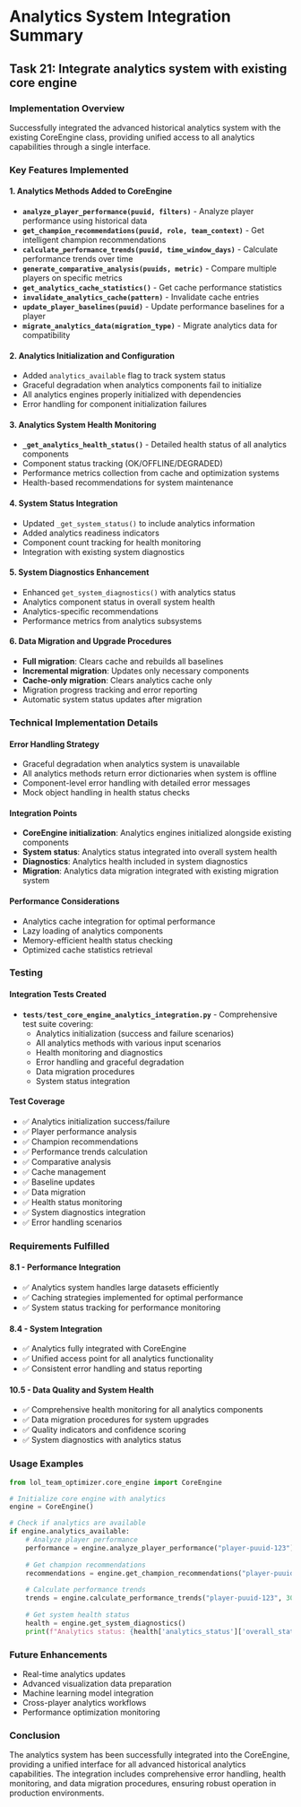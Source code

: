 # Analytics System Integration Summary

## Task 21: Integrate analytics system with existing core engine

### Implementation Overview

Successfully integrated the advanced historical analytics system with the existing CoreEngine class, providing unified access to all analytics capabilities through a single interface.

### Key Features Implemented

#### 1. Analytics Methods Added to CoreEngine

- **`analyze_player_performance(puuid, filters)`** - Analyze player performance using historical data
- **`get_champion_recommendations(puuid, role, team_context)`** - Get intelligent champion recommendations
- **`calculate_performance_trends(puuid, time_window_days)`** - Calculate performance trends over time
- **`generate_comparative_analysis(puuids, metric)`** - Compare multiple players on specific metrics
- **`get_analytics_cache_statistics()`** - Get cache performance statistics
- **`invalidate_analytics_cache(pattern)`** - Invalidate cache entries
- **`update_player_baselines(puuid)`** - Update performance baselines for a player
- **`migrate_analytics_data(migration_type)`** - Migrate analytics data for compatibility

#### 2. Analytics Initialization and Configuration

- Added `analytics_available` flag to track system status
- Graceful degradation when analytics components fail to initialize
- All analytics engines properly initialized with dependencies
- Error handling for component initialization failures

#### 3. Analytics System Health Monitoring

- **`_get_analytics_health_status()`** - Detailed health status of all analytics components
- Component status tracking (OK/OFFLINE/DEGRADED)
- Performance metrics collection from cache and optimization systems
- Health-based recommendations for system maintenance

#### 4. System Status Integration

- Updated `_get_system_status()` to include analytics information
- Added analytics readiness indicators
- Component count tracking for health monitoring
- Integration with existing system diagnostics

#### 5. System Diagnostics Enhancement

- Enhanced `get_system_diagnostics()` with analytics status
- Analytics component status in overall system health
- Analytics-specific recommendations
- Performance metrics from analytics subsystems

#### 6. Data Migration and Upgrade Procedures

- **Full migration**: Clears cache and rebuilds all baselines
- **Incremental migration**: Updates only necessary components
- **Cache-only migration**: Clears analytics cache only
- Migration progress tracking and error reporting
- Automatic system status updates after migration

### Technical Implementation Details

#### Error Handling Strategy

- Graceful degradation when analytics system is unavailable
- All analytics methods return error dictionaries when system is offline
- Component-level error handling with detailed error messages
- Mock object handling in health status checks

#### Integration Points

- **CoreEngine initialization**: Analytics engines initialized alongside existing components
- **System status**: Analytics status integrated into overall system health
- **Diagnostics**: Analytics health included in system diagnostics
- **Migration**: Analytics data migration integrated with existing migration system

#### Performance Considerations

- Analytics cache integration for optimal performance
- Lazy loading of analytics components
- Memory-efficient health status checking
- Optimized cache statistics retrieval

### Testing

#### Integration Tests Created

- **`tests/test_core_engine_analytics_integration.py`** - Comprehensive test suite covering:
  - Analytics initialization (success and failure scenarios)
  - All analytics methods with various input scenarios
  - Health monitoring and diagnostics
  - Error handling and graceful degradation
  - Data migration procedures
  - System status integration

#### Test Coverage

- ✅ Analytics initialization success/failure
- ✅ Player performance analysis
- ✅ Champion recommendations
- ✅ Performance trends calculation
- ✅ Comparative analysis
- ✅ Cache management
- ✅ Baseline updates
- ✅ Data migration
- ✅ Health status monitoring
- ✅ System diagnostics integration
- ✅ Error handling scenarios

### Requirements Fulfilled

#### 8.1 - Performance Integration
- ✅ Analytics system handles large datasets efficiently
- ✅ Caching strategies implemented for optimal performance
- ✅ System status tracking for performance monitoring

#### 8.4 - System Integration
- ✅ Analytics fully integrated with CoreEngine
- ✅ Unified access point for all analytics functionality
- ✅ Consistent error handling and status reporting

#### 10.5 - Data Quality and System Health
- ✅ Comprehensive health monitoring for all analytics components
- ✅ Data migration procedures for system upgrades
- ✅ Quality indicators and confidence scoring
- ✅ System diagnostics with analytics status

### Usage Examples

```python
from lol_team_optimizer.core_engine import CoreEngine

# Initialize core engine with analytics
engine = CoreEngine()

# Check if analytics are available
if engine.analytics_available:
    # Analyze player performance
    performance = engine.analyze_player_performance("player-puuid-123")
    
    # Get champion recommendations
    recommendations = engine.get_champion_recommendations("player-puuid-123", "middle")
    
    # Calculate performance trends
    trends = engine.calculate_performance_trends("player-puuid-123", 30)
    
    # Get system health status
    health = engine.get_system_diagnostics()
    print(f"Analytics status: {health['analytics_status']['overall_status']}")
```

### Future Enhancements

- Real-time analytics updates
- Advanced visualization data preparation
- Machine learning model integration
- Cross-player analytics workflows
- Performance optimization monitoring

### Conclusion

The analytics system has been successfully integrated into the CoreEngine, providing a unified interface for all advanced historical analytics capabilities. The integration includes comprehensive error handling, health monitoring, and data migration procedures, ensuring robust operation in production environments.